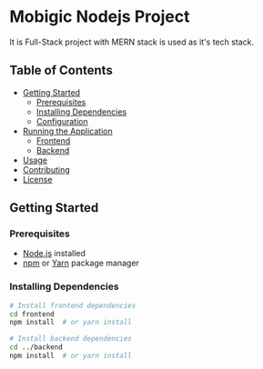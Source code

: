 # Mobigic Nodejs Project

It is Full-Stack project with MERN stack is used as it's tech stack.


## Table of Contents

- [Getting Started](#getting-started)
  - [Prerequisites](#prerequisites)
  - [Installing Dependencies](#installing-dependencies)
  - [Configuration](#configuration)
- [Running the Application](#running-the-application)
  - [Frontend](#frontend)
  - [Backend](#backend)
- [Usage](#usage)
- [Contributing](#contributing)
- [License](#license)

## Getting Started

### Prerequisites

- [Node.js](https://nodejs.org/) installed
- [npm](https://www.npmjs.com/) or [Yarn](https://yarnpkg.com/) package manager

### Installing Dependencies

```bash
# Install frontend dependencies
cd frontend
npm install  # or yarn install

# Install backend dependencies
cd ../backend
npm install  # or yarn install

